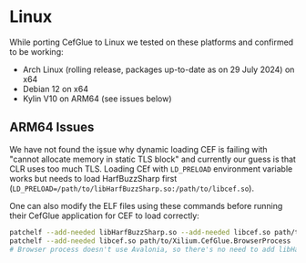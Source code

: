 # Linux

While porting CefGlue to Linux we tested on these platforms and confirmed to be working:

 - Arch Linux (rolling release, packages up-to-date as on 29 July 2024) on x64
 - Debian 12 on x64
 - Kylin V10 on ARM64 (see issues below)

## ARM64 Issues

We have not found the işsue why dynamic loading CEF is failing with "cannot allocate memory in static TLS block" and currently our guess is that CLR uses too much TLS. 
Loading CEf with `LD_PRELOAD` environment variable works but needs to load HarfBuzzSharp first (`LD_PRELOAD=/path/to/libHarfBuzzSharp.so:/path/to/libcef.so`).

One can also modify the ELF files using these commands before running their CefGlue application for CEF to load correctly:
````bash
patchelf --add-needed libHarfBuzzSharp.so --add-needed libcef.so path/to/Xilium.CefGlue.Demo.Avalonia
patchelf --add-needed libcef.so path/to/Xilium.CefGlue.BrowserProcess
# Browser process doesn't use Avalonia, so there's no need to add libHarfBuzzSharp.so
````
